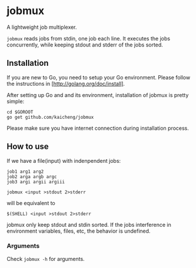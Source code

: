 jobmux
======

A lightweight job multiplexer.

`jobmux` reads jobs from stdin, one job each line. It executes the jobs
concurrently, while keeping stdout and stderr of the jobs sorted.

## Installation

If you are new to Go, you need to setup your Go environment. Please follow the
instructions in [http://golang.org/doc/install].

After setting up Go and and its environment, installation of jobmux is pretty
simple:
```
cd $GOROOT
go get github.com/kaicheng/jobmux
```

Please make sure you have internet connection during installation process.

## How to use

If we have a file(input) with indenpendent jobs:

```
job1 arg1 arg2
job2 arga argb argc
job3 argi argii argiii
```

```
jobmux <input >stdout 2>stderr
```
will be equivalent to
```
$(SHELL) <input >stdout 2>stderr
```

jobmux only keep stdout and stdin sorted. If the jobs interference in
environment variables, files, etc, the behavior is undefined.

### Arguments
Check `jobmux -h` for arguments.